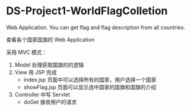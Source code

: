 # DS-Project1-WorldFlagColletion
Web Application. You can get flag and flag description from all countries.

查看各个国家国旗的 Web Application

采用 MVC 模式：

1. Model 处理获取国旗的的逻辑
2. View 用 JSP 完成
    - index.jsp 页面中可以选择所有的国家，用户选择一个国家
    - showFlag.jsp 页面可以显示选中国家的国旗和国旗的介绍
3. Controller 中写 Servlet
    - doGet 接收用户的请求

